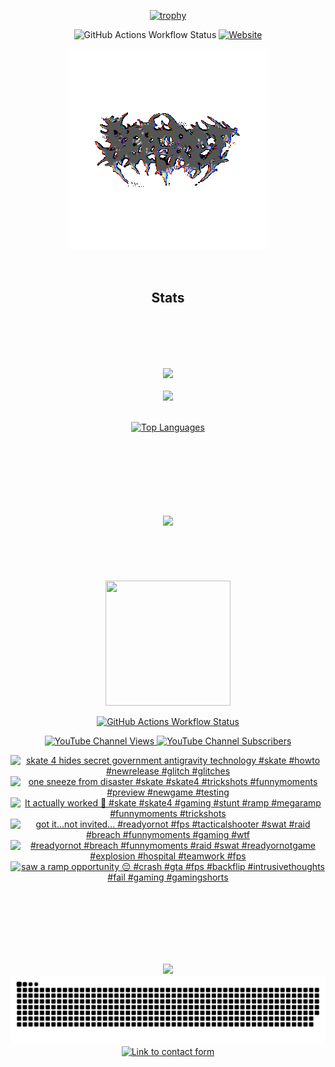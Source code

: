 [COMMENT]: <TITLE*****************************************>

<div align="center">
  <a href="https://seperet.com">
    
  [![trophy](https://github-profile-trophy.vercel.app/?username=denv3rr&column=-1&no-frame=true&no-bg=true&theme=darkhub&title=-Stars,-PullRequest,-Issues,-Reviews)](https://github.com/ryo-ma/github-profile-trophy)
    
  ![GitHub Actions Workflow Status](https://img.shields.io/github/actions/workflow/status/denv3rr/denv3rr/.github%2Fworkflows%2Fyoutube-cards.yml?logoColor=CD201F&label=connections&link=https%3A%2F%2Fyoutube.com%2F%40seperet)
  </a>
  <a href="https://seperet.com">
  ![Website](https://img.shields.io/website?url=https%3A%2F%2Fseperet.com&label=seperet.com)    
  </a>  
</div>

[COMMENT]: <LOGO*****************************************>
<div align="center">
  <a href="https://seperet.com">
    <img src=https://github.com/denv3rr/denv3rr/blob/main/IMG_4225.gif/>    
  </a>
</div>
<br></br>

[COMMENT]: <STATS*****************************************>
<div align="center">

  ## Stats
</div>

<br></br>
<br></br>

<div align="center">  
<div align="center">
  <a>
    <img src="https://github-profile-summary-cards.vercel.app/api/cards/profile-details?username=denv3rr&theme=transparent"/>
    <br></br>
    <img src="https://github-readme-streak-stats.herokuapp.com?user=denv3rr&theme=transparent&hide_border=true&properties=background&border=white"/>
    <br></br>
  </a>
</div>
  
[![Top Languages](https://github-readme-stats.vercel.app/api/top-langs/?username=denv3rr&hide_border=true&theme=transparent&layout=donut&langs_count=12)](https://github.com/denv3rr/github-readme-stats)
<br></br>
<br></br>
<br></br>
<br></br>

<img src="https://user-images.githubusercontent.com/74038190/212284100-561aa473-3905-4a80-b561-0d28506553ee.gif">
<br></br>
<br></br>
<br></br>

[COMMENT]: <YOUTUBE*****************************************>
<div align="center">
<a href="https://youtube.com/@seperet">
  <img src="https://media4.giphy.com/media/v1.Y2lkPTc5MGI3NjExYzdqdmlpbzIzdDM1Zm8wNnR5MW8wODVwY29tMnBjd2ltb292eXRkMiZlcD12MV9pbnRlcm5hbF9naWZfYnlfaWQmY3Q9cw/dyLmcrc0wk4dUCxp0K/giphy.webp" width="200" height="200">

  <div align="center">
    
   [COMMENT]: <CHECK-WORKFLOWS*****************************************>
   
  ![GitHub Actions Workflow Status](https://img.shields.io/github/actions/workflow/status/denv3rr/denv3rr/.github%2Fworkflows%2Fyoutube-cards.yml?logoColor=CD201F&label=connections&link=https%3A%2F%2Fyoutube.com%2F%40seperet)
  
    
  </div>
  
  ![YouTube Channel Views](https://img.shields.io/youtube/channel/views/UCATB-IqmpAn-2XHu6lxTVwg)
  <a href="https://youtube.com/@seperet">
  ![YouTube Channel Subscribers](https://img.shields.io/youtube/channel/subscribers/UCATB-IqmpAn-2XHu6lxTVwg?link=https%3A%2F%2Fyoutube.com%2F%40seperet)
  </a>
</a>
  
<!-- BEGIN YOUTUBE-CARDS -->
[![skate 4 hides secret government antigravity technology #skate #howto #newrelease #glitch #glitches](https://ytcards.demolab.com/?id=zfeqc3jH7lI&title=skate+4+hides+secret+government+antigravity+technology+%23skate+%23howto+%23newrelease+%23glitch+%23glitches&lang=en&timestamp=1758567920&background_color=%230d1117&title_color=%23ffffff&stats_color=%23dedede&max_title_lines=1&width=250&border_radius=5 "skate 4 hides secret government antigravity technology #skate #howto #newrelease #glitch #glitches")](https://www.youtube.com/shorts/zfeqc3jH7lI)
[![one sneeze from disaster #skate #skate4 #trickshots #funnymoments #preview #newgame #testing](https://ytcards.demolab.com/?id=Vz34C1TVgj4&title=one+sneeze+from+disaster+%23skate+%23skate4+%23trickshots+%23funnymoments+%23preview+%23newgame+%23testing&lang=en&timestamp=1758562141&background_color=%230d1117&title_color=%23ffffff&stats_color=%23dedede&max_title_lines=1&width=250&border_radius=5 "one sneeze from disaster #skate #skate4 #trickshots #funnymoments #preview #newgame #testing")](https://www.youtube.com/shorts/Vz34C1TVgj4)
[![It actually worked 🥴 #skate #skate4 #gaming #stunt #ramp #megaramp #funnymoments #trickshots](https://ytcards.demolab.com/?id=Zm_46XzxbQo&title=It+actually+worked+%F0%9F%A5%B4+%23skate+%23skate4+%23gaming+%23stunt+%23ramp+%23megaramp+%23funnymoments+%23trickshots&lang=en&timestamp=1758525917&background_color=%230d1117&title_color=%23ffffff&stats_color=%23dedede&max_title_lines=1&width=250&border_radius=5 "It actually worked 🥴 #skate #skate4 #gaming #stunt #ramp #megaramp #funnymoments #trickshots")](https://www.youtube.com/shorts/Zm_46XzxbQo)
[![got it…not invited… #readyornot #fps #tacticalshooter #swat #raid #breach #funnymoments #gaming #wtf](https://ytcards.demolab.com/?id=Gjf1iExd1cI&title=got+it%E2%80%A6not+invited%E2%80%A6+%23readyornot+%23fps+%23tacticalshooter+%23swat+%23raid+%23breach+%23funnymoments+%23gaming+%23wtf&lang=en&timestamp=1758515328&background_color=%230d1117&title_color=%23ffffff&stats_color=%23dedede&max_title_lines=1&width=250&border_radius=5 "got it…not invited… #readyornot #fps #tacticalshooter #swat #raid #breach #funnymoments #gaming #wtf")](https://www.youtube.com/shorts/Gjf1iExd1cI)
[![#readyornot #breach #funnymoments #raid #swat #readyornotgame #explosion #hospital #teamwork #fps](https://ytcards.demolab.com/?id=CaN8hFkV7b8&title=%23readyornot+%23breach+%23funnymoments+%23raid+%23swat+%23readyornotgame+%23explosion+%23hospital+%23teamwork+%23fps&lang=en&timestamp=1758232522&background_color=%230d1117&title_color=%23ffffff&stats_color=%23dedede&max_title_lines=1&width=250&border_radius=5 "#readyornot #breach #funnymoments #raid #swat #readyornotgame #explosion #hospital #teamwork #fps")](https://www.youtube.com/shorts/CaN8hFkV7b8)
[![saw a ramp opportunity 😔 #crash #gta #fps #backflip #intrusivethoughts #fail #gaming #gamingshorts](https://ytcards.demolab.com/?id=XznxLqpgTxg&title=saw+a+ramp+opportunity+%F0%9F%98%94+%23crash+%23gta+%23fps+%23backflip+%23intrusivethoughts+%23fail+%23gaming+%23gamingshorts&lang=en&timestamp=1758136459&background_color=%230d1117&title_color=%23ffffff&stats_color=%23dedede&max_title_lines=1&width=250&border_radius=5 "saw a ramp opportunity 😔 #crash #gta #fps #backflip #intrusivethoughts #fail #gaming #gamingshorts")](https://www.youtube.com/shorts/XznxLqpgTxg)
<!-- END YOUTUBE-CARDS -->
<br></br>
<br></br>
<br></br>

<img src="https://user-images.githubusercontent.com/74038190/212284100-561aa473-3905-4a80-b561-0d28506553ee.gif">
  
</div>

[COMMENT]: <SNAKE*****************************************>
  <div align="center">
    <picture>
      <source media="(prefers-color-scheme: dark)" srcset="https://raw.githubusercontent.com/platane/platane/output/github-contribution-grid-snake-dark.svg">
      <source media="(prefers-color-scheme: light)" srcset="https://raw.githubusercontent.com/platane/platane/output/github-contribution-grid-snake.svg">
      <img alt="GitHub contribution grid snake animation" src="https://raw.githubusercontent.com/platane/platane/output/github-contribution-grid-snake.svg">
    </picture>
  </div>
<div align="center">
<a href="https://seperet.com/contact"><img src="https://readme-typing-svg.demolab.com?font=Sixtyfour+Convergence&size=25&duration=3000&color=F7F7F7&center=true&width=520&height=60&lines=CLICK+HERE+TO+CONTACT" alt="Link to contact form" /></a>
</div>

[COMMENT]: <LOGOS*****************************************>
[logo1]: https://github.com/denv3rr/denv3rr/blob/main/Seperet_Slam_White.gif "Seperet.com"
[logo2]: https://github.com/denv3rr/denv3rr/blob/main/Seperet_NightVision_Slam.gif "Seperet.com"
